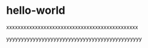 # hello-world

xxxxxxxxxxxxxxxxxxxxxxxxxxxxxxxxxxxxxxxxxxxxxx

yyyyyyyyyyyyyyyyyyyyyyyyyyyyyyyyyyyyyyyyyyyyyy

